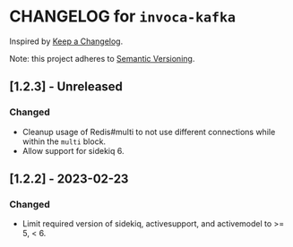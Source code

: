 # CHANGELOG for `invoca-kafka`

Inspired by [Keep a Changelog](https://keepachangelog.com/en/1.0.0/).

Note: this project adheres to [Semantic Versioning](https://semver.org/spec/v2.0.0.html).

## [1.2.3] - Unreleased
### Changed
* Cleanup usage of Redis#multi to not use different connections while within the `multi` block.
* Allow support for sidekiq 6.

## [1.2.2] - 2023-02-23
### Changed
* Limit required version of sidekiq, activesupport, and activemodel to >= 5, < 6.
